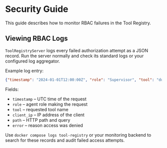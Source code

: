 # Security Guide

This guide describes how to monitor RBAC failures in the Tool Registry.

## Viewing RBAC Logs

`ToolRegistryServer` logs every failed authorization attempt as a JSON record. Run the server normally and check its standard logs or your configured log aggregator.

Example log entry:

```json
{"timestamp": "2024-01-01T12:00:00Z", "role": "Supervisor", "tool": "dummy", "client_ip": "127.0.0.1", "path": "/tool?agent=Supervisor&name=dummy", "error": "Role 'Supervisor' cannot access tool 'dummy'"}
```

Fields:

- `timestamp` – UTC time of the request
- `role` – agent role making the request
- `tool` – requested tool name
- `client_ip` – IP address of the client
- `path` – HTTP path and query
- `error` – reason access was denied

Use `docker compose logs tool-registry` or your monitoring backend to search for these records and audit failed access attempts.

